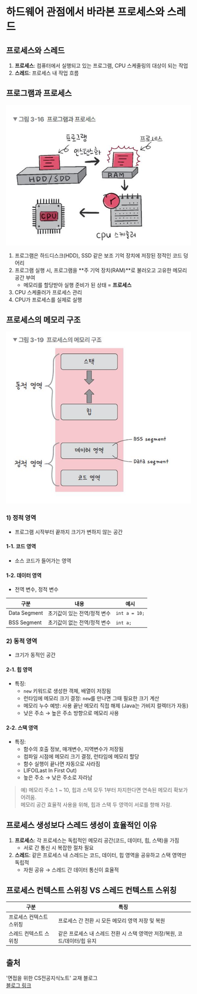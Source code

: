 # 하드웨어 관점에서 바라본 프로세스와 스레드

## 프로세스와 스레드
1. **프로세스**: 컴퓨터에서 실행되고 있는 프로그램, CPU 스케줄링의 대상이 되는 작업  
2. **스레드**: 프로세스 내 작업 흐름

## 프로그램과 프로세스
![프로세스](./images/1.jfif)

1. 프로그램은 하드디스크(HDD), SSD 같은 보조 기억 장치에 저장된 정적인 코드 덩어리  
2. 프로그램 실행 시, 프로그램을 **주 기억 장치(RAM)**로 불러오고 고유한 메모리 공간 부여  
   - 메모리를 할당받아 실행 준비가 된 상태 = **프로세스**  
3. CPU 스케줄러가 프로세스 관리  
4. CPU가 프로세스를 실제로 실행

## 프로세스의 메모리 구조
![프로세스](./images/2.jfif)

### 1) 정적 영역
- 프로그램 시작부터 끝까지 크기가 변하지 않는 공간

#### 1-1. 코드 영역
- 소스 코드가 들어가는 영역

#### 1-2. 데이터 영역
- 전역 변수, 정적 변수

| 구분 | 내용 | 예시 |
|------|------|------|
| Data Segment | 초기값이 있는 전역/정적 변수 | `int a = 10;` |
| BSS Segment | 초기값이 없는 전역/정적 변수 | `int a;` |

### 2) 동적 영역
- 크기가 동적인 공간

#### 2-1. 힙 영역
- 특징:  
  - `new` 키워드로 생성한 객체, 배열이 저장됨  
  - 런타임에 메모리 크기 결정: `new`를 만나면 그때 필요한 크기 계산  
  - 메모리 누수 예방: 사용 끝난 메모리 직접 해제 (Java는 가비지 컬렉터가 자동)  
  - 낮은 주소 → 높은 주소 방향으로 메모리 사용  

#### 2-2. 스택 영역
- 특징:  
  - 함수의 호출 정보, 매개변수, 지역변수가 저장됨  
  - 컴파일 시점에 메모리 크기 결정, 런타임에 메모리 할당  
  - 함수 실행이 끝나면 자동으로 사라짐  
  - LIFO(Last In First Out)  
  - 높은 주소 → 낮은 주소로 자라남  

> 예) 메모리 주소 1 ~ 10, 힙과 스택 모두 1부터 차지한다면 연속된 메모리 확보가 어려움.  
> 메모리 공간 효율적 사용을 위해, 힙과 스택 두 영역이 서로를 향해 자람.

## 프로세스 생성보다 스레드 생성이 효율적인 이유
1. **프로세스**: 각 프로세스는 독립적인 메모리 공간(코드, 데이터, 힙, 스택)을 가짐  
   - 서로 간 통신 시 복잡한 절차 필요  
2. **스레드**: 같은 프로세스 내 스레드는 코드, 데이터, 힙 영역을 공유하고 스택 영역만 독립적  
   - 자원 공유 → 스레드 간 데이터 통신이 효율적

## 프로세스 컨텍스트 스위칭 VS 스레드 컨텍스트 스위칭
| 구분 | 특징 |
|------|------|
| 프로세스 컨텍스트 스위칭 | 프로세스 간 전환 시 모든 메모리 영역 저장 및 복원 |
| 스레드 컨텍스트 스위칭 | 같은 프로세스 내 스레드 전환 시 스택 영역만 저장/복원, 코드/데이터/힙 유지 |

## 출처
'면접을 위한 CS전공지식노트' 교재 블로그  
[블로그 링크](https://blog.naver.com/jhc9639/222704196744)
